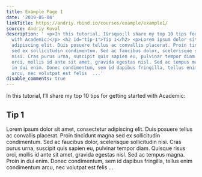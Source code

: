 ```yaml
---
title: Example Page 1
date: '2019-05-04'
linkTitle: https://andriy.rbind.io/courses/example/example1/
source: Andriy Koval
description: ' <p>In this tutorial, I&rsquo;ll share my top 10 tips for getting started
  with Academic:</p> <h2 id="tip-1">Tip 1</h2> <p>Lorem ipsum dolor sit amet, consectetur
  adipiscing elit. Duis posuere tellus ac convallis placerat. Proin tincidunt magna
  sed ex sollicitudin condimentum. Sed ac faucibus dolor, scelerisque sollicitudin
  nisi. Cras purus urna, suscipit quis sapien eu, pulvinar tempor diam. Quisque risus
  orci, mollis id ante sit amet, gravida egestas nisl. Sed ac tempus magna. Proin
  in dui enim. Donec condimentum, sem id dapibus fringilla, tellus enim condimentum
  arcu, nec volutpat est felis  ...'
disable_comments: true
---
```

 <p>In this tutorial, I&rsquo;ll share my top 10 tips for getting started with Academic:</p> <h2 id="tip-1">Tip 1</h2> <p>Lorem ipsum dolor sit amet, consectetur adipiscing elit. Duis posuere tellus ac convallis placerat. Proin tincidunt magna sed ex sollicitudin condimentum. Sed ac faucibus dolor, scelerisque sollicitudin nisi. Cras purus urna, suscipit quis sapien eu, pulvinar tempor diam. Quisque risus orci, mollis id ante sit amet, gravida egestas nisl. Sed ac tempus magna. Proin in dui enim. Donec condimentum, sem id dapibus fringilla, tellus enim condimentum arcu, nec volutpat est felis  ...